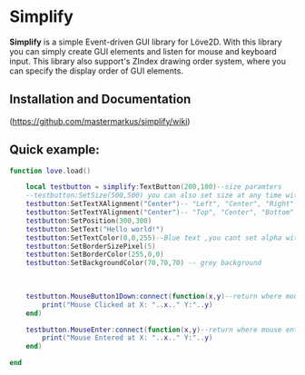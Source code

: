 # Simplify
**Simplify** is a simple Event-driven GUI library for Löve2D. With this library you can simply create GUI elements and listen for mouse and keyboard input. This library also support's ZIndex drawing order system, where you can specify the display order of GUI elements.

## Installation and Documentation
(https://github.com/mastermarkus/simplify/wiki)


## Quick example:

```lua
function love.load()

    local testbutton = simplify:TextButton(200,100)--size paramters
    --testbutton:SetSize(500,500) you can also set size at any time with :SetSize()
    testbutton:SetTextXAlignment("Center")-- "Left", "Center", "Right"
    testbutton:SetTextYAlignment("Center")-- "Top", "Center", "Bottom"
    testbutton:SetPosition(300,300)
    testbutton:SetText("Hello world!")
    testbutton:SetTextColor(0,0,255)--Blue text ,you cant set alpha with this method directly
    testbutton:SetBorderSizePixel(5)
    testbutton:SetBorderColor(255,0,0)
    testbutton:SetBackgroundColor(70,70,70) -- grey background
    

 
    testbutton.MouseButton1Down:connect(function(x,y)--return where mouse clicked on button
        print("Mouse Clicked at X: "..x.." Y:"..y)
    end)

    testbutton.MouseEnter:connect(function(x,y)--return where mouse entered on button
        print("Mouse Entered at X: "..x.." Y:"..y)
    end)

end
```
